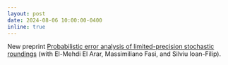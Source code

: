 ```yaml
---
layout: post
date: 2024-08-06 10:00:00-0400
inline: true
---
```


New preprint [Probabilistic error analysis of limited-precision stochastic roundings](https://hal.science/hal-04665809v1/document) (with El-Mehdi El Arar, Massimiliano Fasi, and Silviu Ioan-Filip).
